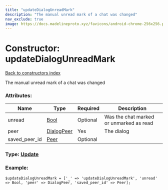 ```yaml
---
title: "updateDialogUnreadMark"
description: "The manual unread mark of a chat was changed"
nav_exclude: true
image: https://docs.madelineproto.xyz/favicons/android-chrome-256x256.png
---
```

# Constructor: updateDialogUnreadMark  
[Back to constructors index](/API_docs/constructors/index.html)



The manual unread mark of a chat was changed

### Attributes:

| Name     |    Type       | Required | Description |
|----------|---------------|----------|-------------|
|unread|[Bool](/API_docs/types/Bool.html) | Optional|Was the chat marked or unmarked as read|
|peer|[DialogPeer](/API_docs/types/DialogPeer.html) | Yes|The dialog|
|saved\_peer\_id|[Peer](/API_docs/types/Peer.html) | Optional|



### Type: [Update](/API_docs/types/Update.html)


### Example:

```
$updateDialogUnreadMark = ['_' => 'updateDialogUnreadMark', 'unread' => Bool, 'peer' => DialogPeer, 'saved_peer_id' => Peer];
```  
